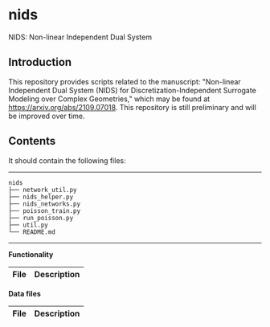 # nids

NIDS: Non-linear Independent Dual System

Introduction
------------
This repository provides scripts related to the manuscript: "Non-linear Independent Dual System (NIDS) for Discretization-Independent Surrogate Modeling over Complex Geometries," which may be found at https://arxiv.org/abs/2109.07018. This repository is still preliminary and will be improved over time.

Contents
----------------

It should contain the following files:  

-----------------------------------
    nids
    ├── network_util.py        
    ├── nids_helper.py      
    ├── nids_networks.py  
    ├── poisson_train.py         
    ├── run_poisson.py      
    ├── util.py       
    └── README.md
-----------------------------------

**Functionality**

File | Description 
--- | ---|

**Data files**

File | Description
--- | ---|



